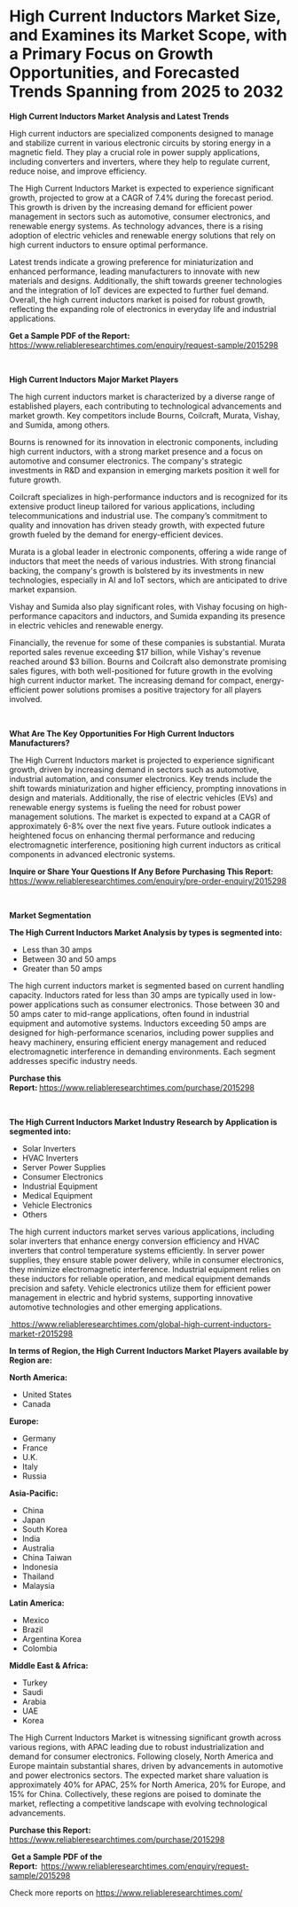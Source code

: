 <p><h1>High Current Inductors Market Size, and Examines its Market Scope, with a Primary Focus on Growth Opportunities, and Forecasted Trends Spanning from 2025 to 2032</h1></p><p><strong>High Current Inductors Market Analysis and Latest Trends</strong></p>
<p><p>High current inductors are specialized components designed to manage and stabilize current in various electronic circuits by storing energy in a magnetic field. They play a crucial role in power supply applications, including converters and inverters, where they help to regulate current, reduce noise, and improve efficiency. </p><p>The High Current Inductors Market is expected to experience significant growth, projected to grow at a CAGR of 7.4% during the forecast period. This growth is driven by the increasing demand for efficient power management in sectors such as automotive, consumer electronics, and renewable energy systems. As technology advances, there is a rising adoption of electric vehicles and renewable energy solutions that rely on high current inductors to ensure optimal performance.</p><p>Latest trends indicate a growing preference for miniaturization and enhanced performance, leading manufacturers to innovate with new materials and designs. Additionally, the shift towards greener technologies and the integration of IoT devices are expected to further fuel demand. Overall, the high current inductors market is poised for robust growth, reflecting the expanding role of electronics in everyday life and industrial applications.</p></p>
<p><strong>Get a Sample PDF of the Report:&nbsp;</strong> <a href="https://www.reliableresearchtimes.com/enquiry/request-sample/2015298?utm_campaign=2277&utm_medium=2&utm_source=Github&utm_content=ia&utm_term=12022025&utm_id=high-current-inductors">https://www.reliableresearchtimes.com/enquiry/request-sample/2015298</a></p>
<p>&nbsp;</p>
<p><strong>High Current Inductors Major Market Players</strong></p>
<p><p>The high current inductors market is characterized by a diverse range of established players, each contributing to technological advancements and market growth. Key competitors include Bourns, Coilcraft, Murata, Vishay, and Sumida, among others. </p><p>Bourns is renowned for its innovation in electronic components, including high current inductors, with a strong market presence and a focus on automotive and consumer electronics. The company's strategic investments in R&D and expansion in emerging markets position it well for future growth.</p><p>Coilcraft specializes in high-performance inductors and is recognized for its extensive product lineup tailored for various applications, including telecommunications and industrial use. The company’s commitment to quality and innovation has driven steady growth, with expected future growth fueled by the demand for energy-efficient devices.</p><p>Murata is a global leader in electronic components, offering a wide range of inductors that meet the needs of various industries. With strong financial backing, the company's growth is bolstered by its investments in new technologies, especially in AI and IoT sectors, which are anticipated to drive market expansion.</p><p>Vishay and Sumida also play significant roles, with Vishay focusing on high-performance capacitors and inductors, and Sumida expanding its presence in electric vehicles and renewable energy. </p><p>Financially, the revenue for some of these companies is substantial. Murata reported sales revenue exceeding $17 billion, while Vishay's revenue reached around $3 billion. Bourns and Coilcraft also demonstrate promising sales figures, with both well-positioned for future growth in the evolving high current inductor market. The increasing demand for compact, energy-efficient power solutions promises a positive trajectory for all players involved.</p></p>
<p>&nbsp;</p>
<p><strong>What Are The Key Opportunities For High Current Inductors Manufacturers?</strong></p>
<p><p>The High Current Inductors market is projected to experience significant growth, driven by increasing demand in sectors such as automotive, industrial automation, and consumer electronics. Key trends include the shift towards miniaturization and higher efficiency, prompting innovations in design and materials. Additionally, the rise of electric vehicles (EVs) and renewable energy systems is fueling the need for robust power management solutions. The market is expected to expand at a CAGR of approximately 6-8% over the next five years. Future outlook indicates a heightened focus on enhancing thermal performance and reducing electromagnetic interference, positioning high current inductors as critical components in advanced electronic systems.</p></p>
<p><strong>Inquire or Share Your Questions If Any Before Purchasing This Report:</strong> <a href="https://www.reliableresearchtimes.com/enquiry/pre-order-enquiry/2015298?utm_campaign=2277&utm_medium=2&utm_source=Github&utm_content=ia&utm_term=12022025&utm_id=high-current-inductors">https://www.reliableresearchtimes.com/enquiry/pre-order-enquiry/2015298</a></p>
<p>&nbsp;</p>
<p><strong>Market Segmentation</strong></p>
<p><strong>The High Current Inductors Market Analysis by types is segmented into:</strong></p>
<p><ul><li>Less than 30 amps</li><li>Between 30 and 50 amps</li><li>Greater than 50 amps</li></ul></p>
<p><p>The high current inductors market is segmented based on current handling capacity. Inductors rated for less than 30 amps are typically used in low-power applications such as consumer electronics. Those between 30 and 50 amps cater to mid-range applications, often found in industrial equipment and automotive systems. Inductors exceeding 50 amps are designed for high-performance scenarios, including power supplies and heavy machinery, ensuring efficient energy management and reduced electromagnetic interference in demanding environments. Each segment addresses specific industry needs.</p></p>
<p><strong>Purchase this Report:&nbsp;</strong><a href="https://www.reliableresearchtimes.com/purchase/2015298?utm_campaign=2277&utm_medium=2&utm_source=Github&utm_content=ia&utm_term=12022025&utm_id=high-current-inductors">https://www.reliableresearchtimes.com/purchase/2015298</a></p>
<p>&nbsp;</p>
<p><strong>The High Current Inductors Market Industry Research by Application is segmented into:</strong></p>
<p><ul><li>Solar Inverters</li><li>HVAC Inverters</li><li>Server Power Supplies</li><li>Consumer Electronics</li><li>Industrial Equipment</li><li>Medical Equipment</li><li>Vehicle Electronics</li><li>Others</li></ul></p>
<p><p>The high current inductors market serves various applications, including solar inverters that enhance energy conversion efficiency and HVAC inverters that control temperature systems efficiently. In server power supplies, they ensure stable power delivery, while in consumer electronics, they minimize electromagnetic interference. Industrial equipment relies on these inductors for reliable operation, and medical equipment demands precision and safety. Vehicle electronics utilize them for efficient power management in electric and hybrid systems, supporting innovative automotive technologies and other emerging applications.</p></p>
<p><a href="https://www.reliableresearchtimes.com/global-high-current-inductors-market-r2015298?utm_campaign=2277&utm_medium=2&utm_source=Github&utm_content=ia&utm_term=12022025&utm_id=high-current-inductors">&nbsp;https://www.reliableresearchtimes.com/global-high-current-inductors-market-r2015298</a></p>
<p><strong>In terms of Region, the High Current Inductors Market Players available by Region are:</strong></p>
<p>
    <p> <strong> North America: </strong>
        <ul>
            <li>United States</li>
            <li>Canada</li>
        </ul>
        </p> 
    <p> <strong> Europe: </strong>
        <ul>
            <li>Germany</li>
            <li>France</li>
            <li>U.K.</li>
            <li>Italy</li>
            <li>Russia</li>
        </ul>
        </p> 
    <p> <strong> Asia-Pacific: </strong>
        <ul>
            <li>China</li>
            <li>Japan</li>
            <li>South Korea</li>
            <li>India</li>
            <li>Australia</li>
            <li>China Taiwan</li>
            <li>Indonesia</li>
            <li>Thailand</li>
            <li>Malaysia</li>
        </ul>
        </p> 
    <p> <strong> Latin America: </strong>
        <ul>
            <li>Mexico</li>
            <li>Brazil</li>
            <li>Argentina Korea</li>
            <li>Colombia</li>
        </ul>
        </p> 
    <p> <strong> Middle East & Africa: </strong>
        <ul>
            <li>Turkey</li>
            <li>Saudi</li>
            <li>Arabia</li>
            <li>UAE</li>
            <li>Korea</li>
        </ul>
    </p>
    </p>
<p><p>The High Current Inductors Market is witnessing significant growth across various regions, with APAC leading due to robust industrialization and demand for consumer electronics. Following closely, North America and Europe maintain substantial shares, driven by advancements in automotive and power electronics sectors. The expected market share valuation is approximately 40% for APAC, 25% for North America, 20% for Europe, and 15% for China. Collectively, these regions are poised to dominate the market, reflecting a competitive landscape with evolving technological advancements.</p></p>
<p><strong>Purchase this Report: </strong><a href="https://www.reliableresearchtimes.com/purchase/2015298?utm_campaign=2277&utm_medium=2&utm_source=Github&utm_content=ia&utm_term=12022025&utm_id=high-current-inductors">https://www.reliableresearchtimes.com/purchase/2015298</a></p>
<p>&nbsp;<strong>Get a Sample PDF of the Report:&nbsp;&nbsp;</strong><a href="https://www.reliableresearchtimes.com/enquiry/request-sample/2015298?utm_campaign=2277&utm_medium=2&utm_source=Github&utm_content=ia&utm_term=12022025&utm_id=high-current-inductors">https://www.reliableresearchtimes.com/enquiry/request-sample/2015298</a></p>
<p><strong></strong></p>
<p>Check more reports on <a href="https://www.reliableresearchtimes.com/?utm_campaign=2277&utm_medium=2&utm_source=Github&utm_content=ia&utm_term=12022025&utm_id=high-current-inductors">https://www.reliableresearchtimes.com/</a></p>